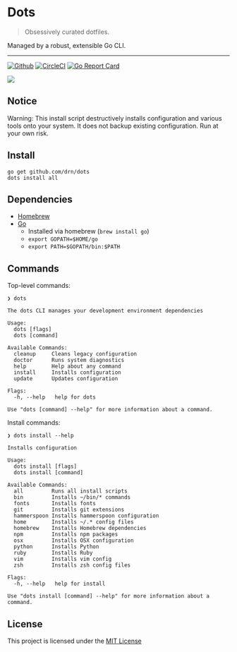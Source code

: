 # Dots

> Obsessively curated dotfiles.

Managed by a robust, extensible Go CLI.

* * *

[![Github](https://github.com/drn/dots/actions/workflows/main.yml/badge.svg?branch=master)](https://github.com/drn/dots/actions?query=branch%3Amaster)
[![CircleCI](https://circleci.com/gh/drn/dots.svg?style=svg)](https://circleci.com/gh/drn/dots)
[![Go Report Card](https://goreportcard.com/badge/github.com/drn/dots)](https://goreportcard.com/report/github.com/drn/dots)

![](screenshot.png)

## Notice

Warning: This install script destructively installs configuration and various
tools onto your system. It does not backup existing configuration. Run at your
own risk.

## Install

    go get github.com/drn/dots
    dots install all

## Dependencies

* [Homebrew](https://brew.sh/)
* [Go](https://golang.org/)
  * Installed via homebrew (`brew install go`)
  * `export GOPATH=$HOME/go`
  * `export PATH=$GOPATH/bin:$PATH`

## Commands

Top-level commands:

    ❯ dots

    The dots CLI manages your development environment dependencies

    Usage:
      dots [flags]
      dots [command]

    Available Commands:
      cleanup     Cleans legacy configuration
      doctor      Runs system diagnostics
      help        Help about any command
      install     Installs configuration
      update      Updates configuration

    Flags:
      -h, --help   help for dots

    Use "dots [command] --help" for more information about a command.

Install commands:

    ❯ dots install --help

    Installs configuration

    Usage:
      dots install [flags]
      dots install [command]

    Available Commands:
      all         Runs all install scripts
      bin         Installs ~/bin/* commands
      fonts       Installs fonts
      git         Installs git extensions
      hammerspoon Installs hammerspoon configuration
      home        Installs ~/.* config files
      homebrew    Installs Homebrew dependencies
      npm         Installs npm packages
      osx         Installs OSX configuration
      python      Installs Python
      ruby        Installs Ruby
      vim         Installs vim config
      zsh         Installs zsh config files

    Flags:
      -h, --help   help for install

    Use "dots install [command] --help" for more information about a command.

## License

This project is licensed under the [MIT License](LICENSE.md)
